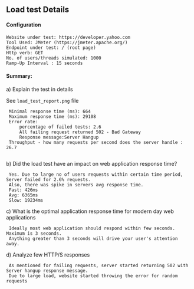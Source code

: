 ## Load test Details

#### Configuration

```text
Website under test: https://developer.yahoo.com
Tool Used: JMeter (https://jmeter.apache.org/)
Endpoint under test: / (root page)
Http verb: GET
No. of users/threads simulated: 1000
Ramp-Up Interval : 15 seconds 
```
    
#### Summary: 
 
 a) Explain the test in details
    
   See `load_test_report.png` file
    
   ```text
    Minimal response time (ms): 664
    Maximum response time (ms): 29108
    Error rate: 
        percentage of failed tests: 2.6 
        All failing request returned 502 - Bad Gateway
        Response message:Server Hangup
    Throughput - how many requests per second does the server handle : 26.7
    
```
  

b) Did the load test have an impact on web application response time?

   ```text
    Yes. Due to large no of users requests within certain time period, Server failed for 2.6% requests. 
    Also, there was spike in servers avg response time.
    Fast: 426ms
    Avg: 6365ms
    Slow: 19234ms
```    
    
c) What is the optimal application response time for modern day web applications
  
  ```text
   Ideally most web application should respond within few seconds. Maximum is 3 seconds. 
   Anything greater than 3 seconds will drive your user's attention away.
```

d) Analyze few HTTP/S responses
  ```text
   As mentioned for failing requests, server started returning 502 with Server hangup response message.
   Due to large load, website started throwing the error for random requests
```
